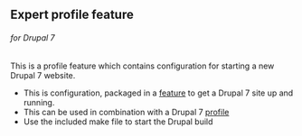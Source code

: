 ## Expert profile feature
###### for Drupal 7

This is a profile feature which contains configuration for starting a new Drupal 7 website.

- This is configuration, packaged in a [feature](https://www.drupal.org/project/features) to get a Drupal 7 site up and running.
- This can be used in combination with a Drupal 7 [profile](https://github.com/iampuma/expert_profile)
- Use the included make file to start the Drupal build
